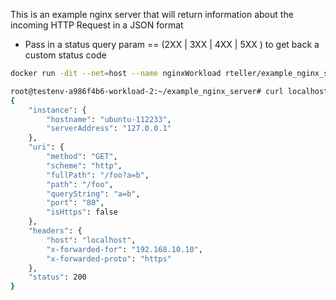 This is an example nginx server that will return information about the incoming HTTP Request in a JSON format
- Pass in a status query param == (2XX | 3XX | 4XX | 5XX ) to get back a custom status code

```bash
docker run -dit --net=host --name nginxWorkload rteller/example_nginx_server
```

```bash
root@testenv-a986f4b6-workload-2:~/example_nginx_server# curl localhost
{
	"instance": {
		"hostname": "ubuntu-112233",
		"serverAddress": "127.0.0.1"
	},
	"uri": {
		"method": "GET",
		"scheme": "http",
		"fullPath": "/foo?a=b",
		"path": "/foo",
		"queryString": "a=b",
		"port": "80",
		"isHttps": false
	},
	"headers": {
		"host": "localhost",
		"x-forwarded-for": "192.168.10.10",
		"x-forwarded-proto": "https"
	},
	"status": 200
}
```
